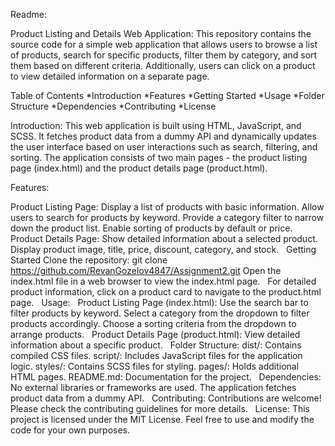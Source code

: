Readme:


Product Listing and Details Web Application:
This repository contains the source code for a simple web application that allows users to browse a list of products, search for specific products, filter them by category, and sort them based on different criteria. Additionally, users can click on a product to view detailed information on a separate page.


 
Table of Contents
*Introduction
*Features
*Getting Started
*Usage
*Folder Structure
*Dependencies
*Contributing
*License


 
Introduction:
This web application is built using HTML, JavaScript, and SCSS. It fetches product data from a dummy API and dynamically updates the user interface based on user interactions such as search, filtering, and sorting. The application consists of two main pages - the product listing page (index.html) and the product details page (product.html).


 
Features:


 
Product Listing Page:
Display a list of products with basic information.
Allow users to search for products by keyword.
Provide a category filter to narrow down the product list.
Enable sorting of products by default or price.
 
Product Details Page:
Show detailed information about a selected product.
Display product image, title, price, discount, category, and stock.
 
Getting Started
Clone the repository:
git clone https://github.com/RevanGozelov4847/Assignment2.git
Open the index.html file in a web browser to view the index.html page.
 
For detailed product information, click on a product card to navigate to the product.html page.
 
Usage:
 
Product Listing Page (index.html):
Use the search bar to filter products by keyword.
Select a category from the dropdown to filter products accordingly.
Choose a sorting criteria from the dropdown to arrange products.
 
Product Details Page (product.html):
View detailed information about a specific product.
 
Folder Structure:
dist/: Contains compiled CSS files.
script/: Includes JavaScript files for the application logic.
styles/: Contains SCSS files for styling.
pages/: Holds additional HTML pages.
README.md: Documentation for the project.
 
Dependencies:
No external libraries or frameworks are used.
The application fetches product data from a dummy API.
 
Contributing:
Contributions are welcome! Please check the contributing guidelines for more details.
 
License:
This project is licensed under the MIT License. Feel free to use and modify the code for your own purposes.

